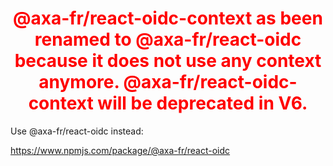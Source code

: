 <h1 align="center" style="color: red">
    @axa-fr/react-oidc-context as been renamed to @axa-fr/react-oidc because it does not use any context anymore. @axa-fr/react-oidc-context will be deprecated in V6.
</h1>

Use @axa-fr/react-oidc instead:

https://www.npmjs.com/package/@axa-fr/react-oidc